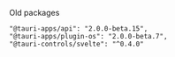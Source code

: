 Old packages
```
"@tauri-apps/api": "2.0.0-beta.15",
"@tauri-apps/plugin-os": "2.0.0-beta.7",
"@tauri-controls/svelte": "^0.4.0"

```